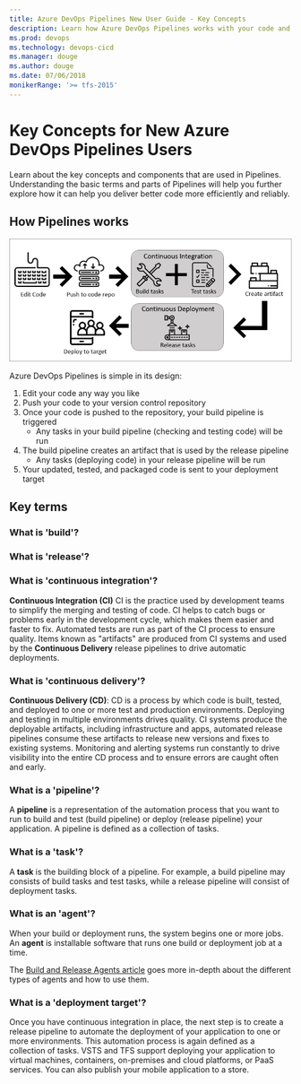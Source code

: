 ```yaml
---
title: Azure DevOps Pipelines New User Guide - Key Concepts
description: Learn how Azure DevOps Pipelines works with your code and tools to automate build and deploy, and the key concepts behind it.
ms.prod: devops
ms.technology: devops-cicd
ms.manager: douge
ms.author: douge
ms.date: 07/06/2018
monikerRange: '>= tfs-2015'
---
```


# Key Concepts for New Azure DevOps Pipelines Users

Learn about the key concepts and components that are used in Pipelines. Understanding the basic terms and parts of Pipelines will help you further explore how it can help you deliver better code more efficiently and reliably.

## How Pipelines works

![Pipelines into image](../_img/pipelines-image.png)

Azure DevOps Pipelines is simple in its design:

1. Edit your code any way you like
2. Push your code to your version control repository
3. Once your code is pushed to the repository, your build pipeline is triggered
    * Any tasks in your build pipeline (checking and testing code) will be run
4. The build pipeline creates an artifact that is used by the release pipeline
    * Any tasks (deploying code) in your release pipeline will be run
5. Your updated, tested, and packaged code is sent to your deployment target

## Key terms

### What is 'build'?

### What is 'release'?

### What is 'continuous integration'?

**Continuous Integration (CI)** CI is the practice used by development teams to simplify the merging and testing of code. CI helps to catch bugs or problems early in the development cycle, which makes them easier and faster to fix. Automated tests are run as part of the CI process to ensure quality. Items known as "artifacts" are produced from CI systems and used by the **Continuous Delivery** release pipelines to drive automatic deployments.

### What is 'continuous delivery'?

**Continuous Delivery (CD)**: CD is a process by which code is built, tested, and deployed to one or more test and production environments. Deploying and testing in multiple environments drives quality. CI systems produce the deployable artifacts, including infrastructure and apps, automated release pipelines consume these artifacts to release new versions and fixes to existing systems. Monitoring and alerting systems run constantly to drive visibility into the entire CD process and to ensure errors are caught often and early.

### What is a 'pipeline'?

A **pipeline** is a representation of the automation process that you want to run to build and test (build pipeline) or deploy (release pipeline) your application. A pipeline is defined as a collection of tasks.

### What is a 'task'?

A **task** is the building block of a pipeline. For example, a build pipeline may consists of build tasks and test tasks, while a release pipeline will consist of deployment tasks.

### What is an 'agent'?

When your build or deployment runs, the system begins one or more jobs. An **agent** is installable software that runs one build or deployment job at a time.

The [Build and Release Agents article](../agents/agents.md) goes more in-depth about the different types of agents and how to use them.

### What is a 'deployment target'?

Once you have continuous integration in place, the next step is to create a release pipeline to automate the deployment of your application to one or more environments. This automation process is again defined as a collection of tasks. VSTS and TFS support deploying your application to virtual machines, containers, on-premises and cloud platforms, or PaaS services. You can also publish your mobile application to a store.








